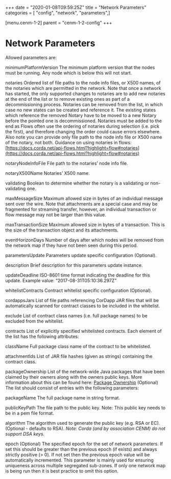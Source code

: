 +++
date = "2020-01-08T09:59:25Z"
title = "Network Parameters"
categories = [ "config", "network", "parameters",]

[menu.cenm-1-2]
parent = "cenm-1-2-config"
+++


# Network Parameters

Allowed parameters are:



minimumPlatformVersion
The minimum platform version that the nodes must be running. Any node which is below this will
                        not start.


notaries
Ordered list of file paths to the node info files, or X500 names, of the notaries which are permitted in the
                        network. Note that once a network has started, the only supported changes to notaries
                        are to add new notaries at the end of the list or to remove existing ones as part of a decommissioning process.  Notaries can
                        be removed from the list, in which case no new states can be created and reference it. The existing states which reference
                        the removed Notary have to be moved to a new Notary before the pointed one is decommissioned. Notaries must be added
                        to the end as Flows often use the ordering of notaries during selection (i.e. pick the first),
                        and therefore changing the order could cause errors elsewhere.
                        Also note you can provide only file path to the node info file or X500 name of the notary, not both.
                        Guidance on using notaries in flows: [https://docs.corda.net/api-flows.html?highlight=flow#notaries](https://docs.corda.net/api-flows.html?highlight=flow#notaries)



notaryNodeInfoFile
File path to the notaries’ node info file.


notaryX500Name
Notaries’ X500 name.


validating
Boolean to determine whether the notary is a validating or non-validating one.


maxMessageSize
Maximum allowed size in bytes of an individual message sent over the wire. Note that attachments are
                        a special case and may be fragmented for streaming transfer, however, an individual transaction or flow message
                        may not be larger than this value.


maxTransactionSize
Maximum allowed size in bytes of a transaction. This is the size of the transaction object and its attachments.


eventHorizonDays
Number of days after which nodes will be removed from the network map if they have not been seen during this period.


parametersUpdate
Parameters update specific configuration (Optional).



description
Brief description for this parameters update instance.


updateDeadline
ISO-8601 time format indicating the deadline for this update. Example value: “2017-08-31T05:10:36.297Z”


whitelistContracts
Contract whitelist specific configuration (Optional).



cordappsJars
List of file paths referencing CorDapp JAR files that will be automatically scanned for contract classes to be included in the whitelist.


exclude
List of contract class names (i.e. full package names) to be excluded from the whitelist.


contracts
List of explicitly specified whitelisted contracts. Each element of the list has the following attributes:



className
Full package class name of the contract to be whitelisted.


attachmentIds
List of JAR file hashes (given as strings) containing the contract class.


packageOwnership
List of the network-wide Java packages that have been claimed by their owners along with the owners
                        public keys. More information about this can be found here: [Package Ownership](https://docs.corda.net/design/data-model-upgrades/package-namespace-ownership.html)
                        (Optional) The list should consist of entries with the following parameters:



packageName
The full package name in string format.


publicKeyPath
The file path to the public key. Note: This public key needs to be in a pem file format.


algorithm
The algorithm used to generate the public key (e.g. RSA or EC). (Optional - defaults to RSA).
                                    *Note: Corda (and by association CENM) do not support DSA keys.*


epoch
(Optional) The specified epoch for the set of network parameters. If set this should be greater than the
                        previous epoch (if exists) and always strictly positive (> 0). If not set then the previous epoch value will be
                        automatically incremented. This parameter is mainly used for ensuring uniqueness across multiple segregated
                        sub-zones. If only one network map is being run then it is best practice to omit this option.


